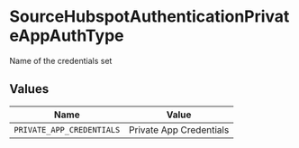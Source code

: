 # SourceHubspotAuthenticationPrivateAppAuthType

Name of the credentials set


## Values

| Name                      | Value                     |
| ------------------------- | ------------------------- |
| `PRIVATE_APP_CREDENTIALS` | Private App Credentials   |
